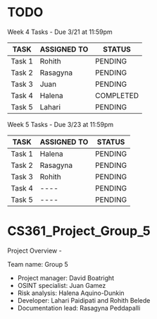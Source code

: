 # TODO

Week 4 Tasks - Due 3/21 at 11:59pm  

| TASK | ASSIGNED TO | STATUS |
|------|------------|--------|
| Task 1 | Rohith | PENDING |
| Task 2 | Rasagyna | PENDING |
| Task 3 | Juan | PENDING |
| Task 4 | Halena | COMPLETED |
| Task 5 | Lahari | PENDING |


Week 5 Tasks - Due 3/23 at 11:59pm  

| TASK | ASSIGNED TO | STATUS |
|------|------------|--------|
| Task 1 | Halena | PENDING |
| Task 2 | Rasagyna | PENDING |
| Task 3 | Rohith | PENDING |
| Task 4 | ---- | PENDING |
| Task 5 | ---- | PENDING |


# CS361_Project_Group_5

Project Overview - 

Team name: Group 5

- Project manager: David Boatright
- OSINT specialist: Juan Gamez
- Risk analysis: Halena Aquino-Dunkin
- Developer: Lahari Paidipati and Rohith Belede
- Documentation lead: Rasagyna Peddapalli
